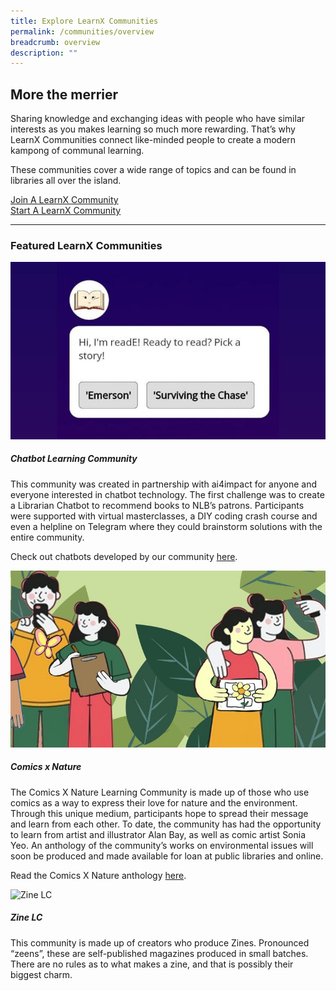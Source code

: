 ```yaml
---
title: Explore LearnX Communities
permalink: /communities/overview
breadcrumb: overview
description: ""
---
```

## **More the merrier**

Sharing knowledge and exchanging ideas with people who have similar interests as you makes learning so much more rewarding. That’s why LearnX Communities connect like-minded people to create a modern kampong of communal learning.
 
These communities cover a wide range of topics and can be found in libraries all over the island.

<!-- <p><div class="responsive-iframe-container ratio-16by9">
  <iframe class="responsive-iframe" src="https://www.youtube.com/embed/uOfQMXQ4lL8"></iframe>
</div></p> -->

<div class="row is-multiline">
  <div class="col is-half">
    <div class="clickbox is-generic">
      <a href="/communities/join/overview">
        <span>Join A LearnX Community</span>
      </a>
    </div>
  </div>
  <div class="col is-half">
    <div class="clickbox is-generic">
      <a href="/communities/start/overview">
        <span>Start A LearnX Community</span>
      </a>
    </div>
  </div>
</div>

---
<h3 class="margin--top--none margin--bottom--lg"><b>Featured LearnX Communities</b></h3>

<div class="row is-multiline">
  <div class="col is-half-tablet padding--bottom--lg">
    <img src="/images/learning-communities/explore/communities-chatbot-learning-1.jpg" alt="Chatbot Learning Community">
    <div class="margin--top--lg">
      <h5 class="margin--top--sm margin--bottom--sm"><b>Chatbot Learning Community</b></h5>
      <p class="margin--top--sm margin--bottom--sm">This community was created in partnership with ai4impact for anyone and everyone interested in chatbot technology. The first challenge was to create a Librarian Chatbot to recommend books to NLB’s patrons. Participants were supported with virtual masterclasses, a DIY coding crash course and even a helpline on Telegram where they could brainstorm solutions with the entire community.</p>
      <p class="margin--top--sm margin--bottom--sm">Check out chatbots developed by our community <a href="https://chatbot.university/leaderboard-nlb.html" target="_blank">here</a>.</p>
    </div>
  </div>
  <div class="col is-half-tablet padding--bottom--lg">
    <img src="/images/learning-communities/explore/communities-comics-nature-1.jpg" alt="Comics x Nature">
    <div class="margin--top--lg">
      <h5 class="margin--top--sm margin--bottom--sm"><b>Comics x Nature</b></h5>
      <p class="margin--top--sm margin--bottom--sm">The Comics X Nature Learning Community is made up of those who use comics as a way to express their love for nature and the environment. Through this unique medium, participants hope to spread their message and learn from each other. To date, the community has had the opportunity to learn from artist and illustrator Alan Bay, as well as comic artist Sonia Yeo. An anthology of the community’s works on environmental issues will soon be produced and made available for loan at public libraries and online.</p>
      <p class="margin--top--sm margin--bottom--sm">Read the Comics X Nature anthology <a href="https://go.gov.sg/comicsxnature" target="_blank">here</a>.</p>
    </div>
  </div>
</div>

<div class="row is-multiline">
  <div class="col is-half-tablet padding--bottom--lg">
    <img src="/images/learning-communities/explore/communities-zine-lc-1.jpg" alt="Zine LC">
    <div class="margin--top--lg">
      <h5 class="margin--top--sm margin--bottom--sm"><b>Zine LC</b></h5>
      <p class="margin--top--sm margin--bottom--sm">This community is made up of creators who produce Zines. Pronounced “zeens”, these are self-published magazines produced in small batches. There are no rules as to what makes a zine, and that is possibly their biggest charm.</p>
    </div>
  </div>
  <div class="col is-half-tablet padding--bottom--lg">
  </div>
</div>